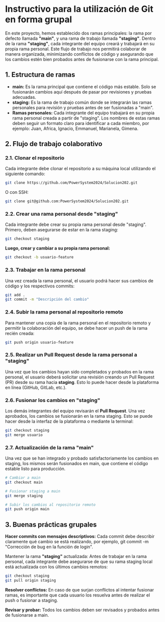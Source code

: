 # Instructivo para la utilización de Git en forma grupal

En este proyecto, hemos establecido dos ramas principales: la rama por defecto llamada **"main"**, y una rama de trabajo llamada **"staging"**. Dentro de la rama **"staging"**, cada integrante del equipo creará y trabajará en su propia rama personal. Este flujo de trabajo nos permitirá colaborar de manera organizada, minimizando conflictos de código y asegurando que los cambios estén bien probados antes de fusionarse con la rama principal.

## 1. Estructura de ramas

- **main:** Es la rama principal que contiene el código más estable. Solo se fusionarán cambios aquí después de pasar por revisiones y pruebas adecuadas.
- **staging:** Es la rama de trabajo común donde se integrarán las ramas personales para revisión y pruebas antes de ser fusionadas a "main".
- **Ramas personales:** Cada integrante del equipo trabajará en su propia rama personal creada a partir de "staging". Los nombres de estas ramas deben seguir un formato claro para identificar a cada miembro, por ejemplo: Juan, Africa, Ignacio, Emmanuel, Marianela, Gimena.

## 2. Flujo de trabajo colaborativo
### 2.1. Clonar el repositorio

Cada integrante debe clonar el repositorio a su máquina local utilizando el siguiente comando:

```sh
git clone https://github.com/PowerSystem2024/Solucion202.git
```

O con SSH:

```sh
git clone git@github.com:PowerSystem2024/Solucion202.git
```

### 2.2. Crear una rama personal desde "staging"

Cada integrante debe crear su propia rama personal desde "staging". Primero, deben asegurarse de estar en la rama staging:

```sh
git checkout staging
```
**Luego, crear y cambiar a su propia rama personal:**

```sh
git checkout -b usuario-feature
```

### 2.3. Trabajar en la rama personal

Una vez creada la rama personal, el usuario podrá hacer sus cambios de código y los respectivos commits:

```sh
git add .
git commit -m "Descripción del cambio"
```

### 2.4. Subir la rama personal al repositorio remoto

Para mantener una copia de la rama personal en el repositorio remoto y permitir la colaboración del equipo, se debe hacer un push de la rama recién creada:

```sh
git push origin usuario-feature
```

### 2.5. Realizar un Pull Request desde la rama personal a "staging"

Una vez que los cambios hayan sido completados y probados en la rama personal, el usuario deberá solicitar una revisión creando un Pull Request (PR) desde su rama hacia **staging**. Esto lo puede hacer desde la plataforma en línea (GitHub, GitLab, etc.).

### 2.6. Fusionar los cambios en "staging"

Los demás integrantes del equipo revisarán el **Pull Request**. Una vez aprobados, los cambios se fusionarán en la rama staging. Esto se puede hacer desde la interfaz de la plataforma o mediante la terminal:

```sh
git checkout staging
git merge usuario
```

### 2.7. Actualización de la rama "main"

Una vez que se han integrado y probado satisfactoriamente los cambios en staging, los mismos serán fusionados en main, que contiene el código estable listo para producción.

```sh
# Cambiar a main
git checkout main

# Fusionar staging a main
git merge staging

# Subir los cambios al repositorio remoto
git push origin main
```

## 3. Buenas prácticas grupales

**Hacer commits con mensajes descriptivos:** Cada commit debe describir claramente qué cambio se está realizando, por ejemplo, git commit -m "Corrección de bug en la función de login".

Mantener la rama **"staging"** actualizada: Antes de trabajar en la rama personal, cada integrante debe asegurarse de que su rama staging local está actualizada con los últimos cambios remotos:

```sh
git checkout staging
git pull origin staging
```

**Resolver conflictos:** En caso de que surjan conflictos al intentar fusionar ramas, es importante que cada usuario los resuelva antes de realizar el push o fusionar a staging.

**Revisar y probar:** Todos los cambios deben ser revisados y probados antes de fusionarse a main.
